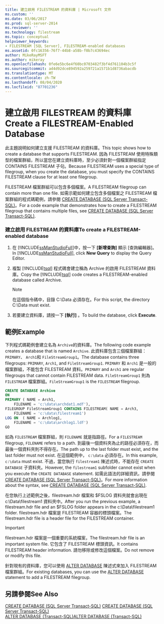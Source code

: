```yaml
---
title: 建立啟用 FILESTREAM 的資料庫 | Microsoft 文件
ms.custom: ''
ms.date: 03/06/2017
ms.prod: sql-server-2014
ms.reviewer: ''
ms.technology: filestream
ms.topic: conceptual
helpviewer_keywords:
- FILESTREAM [SQL Server], FILESTREAM-enabled databases
ms.assetid: 0fc16356-76f7-44b8-a58b-f0b7c43694ec
author: MikeRayMSFT
ms.author: mikeray
ms.openlocfilehash: 0fe6e5bc6e4f60bc0703482f3bf4d761104b3c5f
ms.sourcegitcommit: ad4d92dce894592a259721a1571b1d8736abacdb
ms.translationtype: MT
ms.contentlocale: zh-TW
ms.lasthandoff: 08/04/2020
ms.locfileid: "87701236"
---
```

# <a name="create-a-filestream-enabled-database"></a><span data-ttu-id="76ddd-102">建立啟用 FILESTREAM 的資料庫</span><span class="sxs-lookup"><span data-stu-id="76ddd-102">Create a FILESTREAM-Enabled Database</span></span>
  <span data-ttu-id="76ddd-103">此主題說明如何建立支援 FILESTREAM 的資料庫。</span><span class="sxs-lookup"><span data-stu-id="76ddd-103">This topic shows how to create a database that supports FILESTREAM.</span></span> <span data-ttu-id="76ddd-104">因為 FILESTREAM 使用特殊類型的檔案群組，所以當您在建立資料庫時，至少必須針對一個檔案群組指定 CONTAINS FILESTREAM 子句。</span><span class="sxs-lookup"><span data-stu-id="76ddd-104">Because FILESTREAM uses a special type of filegroup, when you create the database, you must specify the CONTAINS FILESTREAM clause for at least one filegroup.</span></span>  
  
 <span data-ttu-id="76ddd-105">FILESTREAM 檔案群組可以包含多個檔案。</span><span class="sxs-lookup"><span data-stu-id="76ddd-105">A FILESTREAM filegroup can contain more than one file.</span></span> <span data-ttu-id="76ddd-106">如需示範如何建立包含多個檔案之 FILESTREAM 檔案群組的程式碼範例，請參閱 [CREATE DATABASE &#40;SQL Server Transact-SQL&#41;](/sql/t-sql/statements/create-database-sql-server-transact-sql)。</span><span class="sxs-lookup"><span data-stu-id="76ddd-106">For a code example that demonstrates how to create a FILESTREAM filegroup that contains multiple files, see [CREATE DATABASE &#40;SQL Server Transact-SQL&#41;](/sql/t-sql/statements/create-database-sql-server-transact-sql).</span></span>  
  
### <a name="to-create-a-filestream-enabled-database"></a><span data-ttu-id="76ddd-107">建立啟用 FILESTREAM 的資料庫</span><span class="sxs-lookup"><span data-stu-id="76ddd-107">To create a FILESTREAM-enabled database</span></span>  
  
1.  <span data-ttu-id="76ddd-108">在 [!INCLUDE[ssManStudioFull](../../includes/ssmanstudiofull-md.md)]中，按一下 **[新增查詢]** 顯示 [查詢編輯器]。</span><span class="sxs-lookup"><span data-stu-id="76ddd-108">In [!INCLUDE[ssManStudioFull](../../includes/ssmanstudiofull-md.md)], click **New Query** to display the Query Editor.</span></span>  
  
2.  <span data-ttu-id="76ddd-109">複製 [!INCLUDE[tsql](../../includes/tsql-md.md)] 程式碼會建立稱為 Archive 的啟用 FILESTREAM 資料庫。</span><span class="sxs-lookup"><span data-stu-id="76ddd-109">Copy the [!INCLUDE[tsql](../../includes/tsql-md.md)] code creates a FILESTREAM-enabled database called Archive.</span></span>  
  
    > [!NOTE]  
    >  <span data-ttu-id="76ddd-110">在這個指令碼中，目錄 C:\Data 必須存在。</span><span class="sxs-lookup"><span data-stu-id="76ddd-110">For this script, the directory C:\Data must exist.</span></span>  
  
3.  <span data-ttu-id="76ddd-111">若要建立資料庫，請按一下 **[執行]** 。</span><span class="sxs-lookup"><span data-stu-id="76ddd-111">To build the database, click **Execute**.</span></span>  
  
## <a name="example"></a><span data-ttu-id="76ddd-112">範例</span><span class="sxs-lookup"><span data-stu-id="76ddd-112">Example</span></span>  
 <span data-ttu-id="76ddd-113">下列程式碼範例會建立名為 `Archive`的資料庫。</span><span class="sxs-lookup"><span data-stu-id="76ddd-113">The following code example creates a database that is named `Archive`.</span></span> <span data-ttu-id="76ddd-114">此資料庫包含三個檔案群組： `PRIMARY`、 `Arch1`和 `FileStreamGroup1`。</span><span class="sxs-lookup"><span data-stu-id="76ddd-114">The database contains three filegroups: `PRIMARY`, `Arch1`, and `FileStreamGroup1`.</span></span> <span data-ttu-id="76ddd-115">`PRIMARY` 和 `Arch1` 是一般的檔案群組，不能包含 FILESTREAM 資料。</span><span class="sxs-lookup"><span data-stu-id="76ddd-115">`PRIMARY` and `Arch1` are regular filegroups that cannot contain FILESTREAM data.</span></span> <span data-ttu-id="76ddd-116">`FileStreamGroup1` 則為 `FILESTREAM` 檔案群組。</span><span class="sxs-lookup"><span data-stu-id="76ddd-116">`FileStreamGroup1` is the `FILESTREAM` filegroup.</span></span>  
  
```sql  
CREATE DATABASE Archive   
ON  
PRIMARY ( NAME = Arch1,  
    FILENAME = 'c:\data\archdat1.mdf'),  
FILEGROUP FileStreamGroup1 CONTAINS FILESTREAM( NAME = Arch3,  
    FILENAME = 'c:\data\filestream1')  
LOG ON  ( NAME = Archlog1,  
    FILENAME = 'c:\data\archlog1.ldf')  
GO  
```  
  
 <span data-ttu-id="76ddd-117">如為 `FILESTREAM` 檔案群組，則 `FILENAME` 就是指路徑。</span><span class="sxs-lookup"><span data-stu-id="76ddd-117">For a `FILESTREAM` filegroup, `FILENAME` refers to a path.</span></span> <span data-ttu-id="76ddd-118">到最後一個資料夾為止的路徑必須存在，而最後一個資料夾則不得存在。</span><span class="sxs-lookup"><span data-stu-id="76ddd-118">The path up to the last folder must exist, and the last folder must not exist.</span></span> <span data-ttu-id="76ddd-119">在這個範例中， `c:\data` 必須存在。</span><span class="sxs-lookup"><span data-stu-id="76ddd-119">In this example, `c:\data` must exist.</span></span> <span data-ttu-id="76ddd-120">不過，當您執行 `filestream1` 陳述式時，不能存在 `CREATE DATABASE` 子資料夾。</span><span class="sxs-lookup"><span data-stu-id="76ddd-120">However, the `filestream1` subfolder cannot exist when you execute the `CREATE DATABASE` statement.</span></span> <span data-ttu-id="76ddd-121">如需此語法的詳細資訊，請參閱 [CREATE DATABASE &#40;SQL Server Transact-SQL&#41;](/sql/t-sql/statements/create-database-sql-server-transact-sql)。</span><span class="sxs-lookup"><span data-stu-id="76ddd-121">For more information about the syntax, see [CREATE DATABASE &#40;SQL Server Transact-SQL&#41;](/sql/t-sql/statements/create-database-sql-server-transact-sql).</span></span>  
  
 <span data-ttu-id="76ddd-122">在您執行上述範例之後，filestream.hdr 檔案和 $FSLOG 資料夾就會出現在 c:\Data\filestream1 資料夾中。</span><span class="sxs-lookup"><span data-stu-id="76ddd-122">After you run the previous example, a filestream.hdr file and an $FSLOG folder appears in the c:\Data\filestream1 folder.</span></span> <span data-ttu-id="76ddd-123">filestream.hdr 檔案是 FILESTREAM 容器的標頭檔案。</span><span class="sxs-lookup"><span data-stu-id="76ddd-123">The filestream.hdr file is a header file for the FILESTREAM container.</span></span>  
  
> [!IMPORTANT]  
>  <span data-ttu-id="76ddd-124">filestream.hdr 檔案是一個重要的系統檔案，</span><span class="sxs-lookup"><span data-stu-id="76ddd-124">The filestream.hdr file is an important system file.</span></span> <span data-ttu-id="76ddd-125">它包含了 FILESTREAM 標頭資訊。</span><span class="sxs-lookup"><span data-stu-id="76ddd-125">It contains FILESTREAM header information.</span></span> <span data-ttu-id="76ddd-126">請勿移除或修改這個檔案。</span><span class="sxs-lookup"><span data-stu-id="76ddd-126">Do not remove or modify this file.</span></span>  
  
 <span data-ttu-id="76ddd-127">針對現有的資料庫，您可以使用 [ALTER DATABASE](/sql/t-sql/statements/alter-database-transact-sql) 陳述式來加入 FILESTREAM 檔案群組。</span><span class="sxs-lookup"><span data-stu-id="76ddd-127">For existing databases, you can use the [ALTER DATABASE](/sql/t-sql/statements/alter-database-transact-sql) statement to add a FILESTREAM filegroup.</span></span>  
  
## <a name="see-also"></a><span data-ttu-id="76ddd-128">另請參閱</span><span class="sxs-lookup"><span data-stu-id="76ddd-128">See Also</span></span>  
 <span data-ttu-id="76ddd-129">[CREATE DATABASE &#40;SQL Server Transact-SQL&#41;](/sql/t-sql/statements/create-database-sql-server-transact-sql) </span><span class="sxs-lookup"><span data-stu-id="76ddd-129">[CREATE DATABASE &#40;SQL Server Transact-SQL&#41;](/sql/t-sql/statements/create-database-sql-server-transact-sql) </span></span>  
 [<span data-ttu-id="76ddd-130">ALTER DATABASE &#40;Transact-SQL&#41;</span><span class="sxs-lookup"><span data-stu-id="76ddd-130">ALTER DATABASE &#40;Transact-SQL&#41;</span></span>](/sql/t-sql/statements/alter-database-transact-sql)  
  
  
